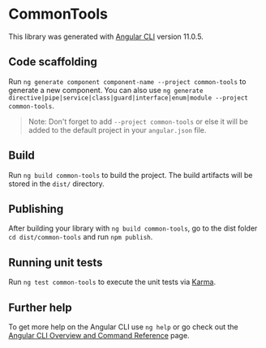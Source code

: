 # CommonTools

This library was generated with [Angular CLI](https://github.com/angular/angular-cli) version 11.0.5.

## Code scaffolding

Run `ng generate component component-name --project common-tools` to generate a new component. You can also use `ng generate directive|pipe|service|class|guard|interface|enum|module --project common-tools`.
> Note: Don't forget to add `--project common-tools` or else it will be added to the default project in your `angular.json` file. 

## Build

Run `ng build common-tools` to build the project. The build artifacts will be stored in the `dist/` directory.

## Publishing

After building your library with `ng build common-tools`, go to the dist folder `cd dist/common-tools` and run `npm publish`.

## Running unit tests

Run `ng test common-tools` to execute the unit tests via [Karma](https://karma-runner.github.io).

## Further help

To get more help on the Angular CLI use `ng help` or go check out the [Angular CLI Overview and Command Reference](https://angular.io/cli) page.
